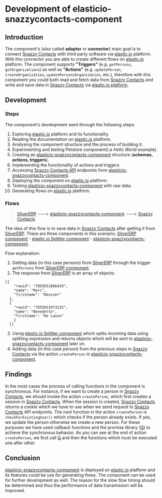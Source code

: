# Development of elasticio-snazzycontacts-component

## Introduction
The component's (also called **adapter** or **connector**) main goal is to connect [Snazzy Contacts](https://snazzycontacts.com) with third party software via [elastic.io](http://www.elastic.io "elastic.io platform") platform.  With this connector you are able to create different flows on [elastic.io](http://www.elastic.io "elastic.io platform") platform. The component supports **"Triggers"** (e.g. ``getPersons``, ``getOrganizations``) as well as **"Actions"** (e.g. ``updatePerson``, ``createOrganization``, ``updatePersonsOrganization``, etc.), therefore with this component you could both read and fetch data from [Snazzy Contacts](https://snazzycontacts.com) and write and save data in [Snazzy Contacts](https://snazzycontacts.com) via [elastic.io platform](http://www.elastic.io "elastic.io platform").

## Development

### Steps

The component's development went through the following steps:

1. Exploring [elastic.io](http://www.elastic.io "elastic.io platform") platform and its functionality.
2. Reading the documentation on [elastic.io](http://www.elastic.io "elastic.io platform") platform.
3. Analysing the component structure and the process of building it.
4. Experimenting and testing Petstore component(i.e _Hello World_ example).
5. Creating an [elasticio-snazzycontacts-component](https://github.com/openintegrationhub/Data-and-Domain-Models/tree/master/MasterDataModels/SnazzyContactsAdapter) structure (**schemas, actions, triggers**).
6. Implementing the functionality of actions and triggers.
7. Accessing [Snazzy Contacts API](https://snazzycontacts.com) endpoints from [elasticio-snazzycontacts-component](https://github.com/openintegrationhub/Data-and-Domain-Models/tree/master/MasterDataModels/SnazzyContactsAdapter).
8. Deploying the component on [elastic.io](http://www.elastic.io "elastic.io platform") platform.
9. Testing [elasticio-snazzycontacts-component](https://github.com/openintegrationhub/Data-and-Domain-Models/tree/master/MasterDataModels/SnazzyContactsAdapter) with raw data.
10. Generating flows on [elastic.io](http://www.elastic.io "elastic.io platform") platform.

### Flows

>[SilverERP](http://www.silvererp.com/) ---> [elasticio-snazzycontacts-component](https://github.com/openintegrationhub/Data-and-Domain-Models/tree/master/MasterDataModels/SnazzyContactsAdapter) ---> [Snazzy Contacts](https://github.com/openintegrationhub/Data-and-Domain-Models/tree/master/MasterDataModels/SnazzyContactsAdapter)


The idea of this flow is to save data in [Snazzy Contacts](https://snazzycontacts.com) after getting it from [SilverERP](http://www.silvererp.com/). There are three components in this scenario: [SilverERP component](http://www.silvererp.com/) -  [elastic.io Splitter  component](https://github.com/elasticio/splitter-component) - [elasticio-snazzycontacts-component](https://github.com/openintegrationhub/Data-and-Domain-Models/tree/master/MasterDataModels/SnazzyContactsAdapter).

Flow explanation:
  1. Getting data (in this case *persons*) from [SilverERP](http://www.silvererp.com/) through the trigger ``getPersons`` from [SilverERP component](http://www.silvererp.com/).
  2. The response from [SilverERP](http://www.silvererp.com/) is an array of objects:
  ```
  [{
      "rowid": "7855651086429",
      "name": "Marc",
      "firstname": "Deusser"
    },
    {
      "rowid": "7855651073225",
      "name": "Benedetto",
      "firstname": "De Lauso"
      }
    }]
  ```
  3. Using [elastic.io Splitter  component](https://github.com/elasticio/splitter-component) which splits incoming data using splitting expression and returns objects which will be sent to [elasticio-snazzycontacts-component](https://github.com/openintegrationhub/Data-and-Domain-Models/tree/master/MasterDataModels/SnazzyContactsAdapter) later on.
  4. Adding data (in this case *person*) from the previous steps in [Snazzy Contacts](https://snazzycontacts.com) via the action ``createPerson`` in [elasticio-snazzycontacts-component](https://github.com/openintegrationhub/Data-and-Domain-Models/tree/master/MasterDataModels/SnazzyContactsAdapter).

## Findings

In the most cases the process of calling functions in the component is synchronous. For instance, if we want to create a person in [Snazzy Contacts](https://snazzycontacts.com), we should invoke the action ``createPerson``, which first creates a session in [Snazzy Contacts](https://snazzycontacts.com). When the session is created, [Snazzy Contacts](https://snazzycontacts.com) returns a cookie which we have to use when we send request to [Snazzy Contacts](https://snazzycontacts.com) API endpoints. The next function in the action ``createPerson`` is ``checkForExistingUser()`` which checks if the person already exists. If yes, we update the person otherwise we create a new person. For these purposes we have used callback functions and the  promise library ([Q](https://www.npmjs.com/package/q)) to achieve the synchronous behavior. As you can see at the end of action ``createPerson``, we first call [Q](https://www.npmjs.com/package/q) and then the functions which must be executed one after other.

## Conclusion

[elasticio-snazzycontacts-component](https://github.com/openintegrationhub/Data-and-Domain-Models/tree/master/MasterDataModels/SnazzyContactsAdapter) is deployed on [elastic.io](http://www.elastic.io "elastic.io platform") platform and its features could be use for generating flows. The component can be used for further development as well. The reason for the slow flow timing should be determined and thus  the performance of data transmission will be improved.
